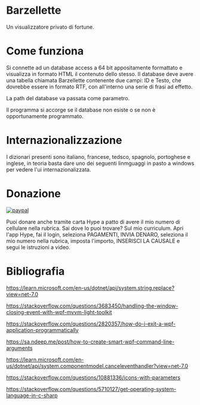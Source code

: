 # Barzellette

Un visualizzatore privato di fortune.

# Come funziona

Si connette ad un database access a 64 bit appositamente formattato e visualizza in formato HTML il contenuto dello stesso.
Il database deve avere una tabella chiamata Barzellette contenente due campi: ID e Testo, che dovrebbe essere in formato RTF, con all'interno una serie di frasi ad effetto.

La path del database va passata come parametro.

Il programma si accorge se il database non esiste o se non è  opportunamente programmato.

# Internazionalizzazione
I dizionari presenti sono italiano, francese, tedsco, spagnolo, portoghese e inglese, in teoria basta dare uno dei seguenti linmguaggi in pasto a windows per vedere l'ui internazionalizzata.

# Donazione

[![paypal](https://www.paypalobjects.com/it_IT/IT/i/btn/btn_donateCC_LG.gif)](https://www.paypal.com/cgi-bin/webscr?cmd=_s-xclick&hosted_button_id=JZVR4QQFGLR6Q)

Puoi donare anche tramite carta Hype a patto di avere il mio numero di cellulare nella rubrica. Sai dove lo puoi trovare? Sul mio curriculum.
Apri l'app Hype, fai il login, seleziona PAGAMENTI, INVIA DENARO, seleziona il mio numero nella rubrica, imposta l'importo, INSERISCI LA CAUSALE e segui le istruzioni a video.

# Bibliografia

https://learn.microsoft.com/en-us/dotnet/api/system.string.replace?view=net-7.0

https://stackoverflow.com/questions/3683450/handling-the-window-closing-event-with-wpf-mvvm-light-toolkit

https://stackoverflow.com/questions/2820357/how-do-i-exit-a-wpf-application-programmatically

https://sa.ndeep.me/post/how-to-create-smart-wpf-command-line-arguments

https://learn.microsoft.com/en-us/dotnet/api/system.componentmodel.canceleventhandler?view=net-7.0

https://stackoverflow.com/questions/10881336/icons-with-parameters

https://stackoverflow.com/questions/5710127/get-operating-system-language-in-c-sharp
